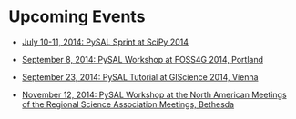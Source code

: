Upcoming Events
===============

* [July 10-11, 2014: PySAL Sprint at SciPy 2014](https://conference.scipy.org/scipy2014/schedule/presentation/1781/)

* [September 8, 2014: PySAL Workshop at FOSS4G 2014,
Portland](https://2014.foss4g.org/schedule/workshops/#wshop-content-568)

* [September 23, 2014: PySAL Tutorial at GIScience 2014,
Vienna](http://www.giscience.org/workshops_tutorials.html)

* [November 12, 2014: PySAL Workshop at the North American Meetings of the
Regional Science Association Meetings,
Bethesda](http://www.narsc.org/newsite/?page_id=67)


